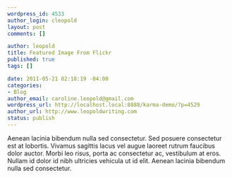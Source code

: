 ```yaml
--- 
wordpress_id: 4533
author_login: cleopold
layout: post
comments: []

author: leopold
title: Featured Image From Flickr
published: true
tags: []

date: 2011-05-21 02:18:19 -04:00
categories: 
- Blog
author_email: caroline.leopold@gmail.com
wordpress_url: http://localhost.local:8888/karma-demo/?p=4529
author_url: http://www.leopoldwriting.com
status: publish
---
```

Aenean lacinia bibendum nulla sed consectetur. Sed posuere consectetur est at lobortis. Vivamus sagittis lacus vel augue laoreet rutrum faucibus dolor auctor. Morbi leo risus, porta ac consectetur ac, vestibulum at eros. Nullam id dolor id nibh ultricies vehicula ut id elit. Aenean lacinia bibendum nulla sed consectetur.
